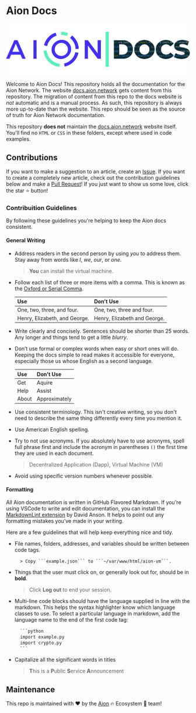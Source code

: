 # Aion Docs

![Aion Logo](/aion-docs-logo.png)

Welcome to Aion Docs! This repository holds all the documentation for the Aion Network. The website [docs.aion.network](https://docs.aion.network/) gets content from this repository. The migration of content from this repo to the docs website is _not_ automatic and is a manual process. As such, this repository is always more up-to-date than the website. This repo should be seen as the source of truth for Aion Network documentation.

This repository **does not** maintain the [docs.aion.network](https://docs.aion.network) website itself. You'll find no `HTML` or `CSS` in these folders, except where used in code examples.

## Contributions

If you want to make a suggestion to an article, create an [Issue](https://github.com/aionnetwork/docs/issues). If you want to create a completely new article, check out the contribution guidelines below and make a [Pull Request](https://github.com/aionnetwork/docs/pulls)! If you just want to show us some love, click the star :star: button!

### Contribuition Guidelines

By following these guidelines you're helping to keep the Aion docs consistent.

#### General Writing

- Address readers in the second person by using _you_ to address them. Stay away from words like _I_, _we_, _our_, or _one_.

    > **You** can install the virtual machine.

- Follow each list of three or more items with a comma. This is known as the [Oxford or Serial Comma](https://en.wikipedia.org/wiki/Serial_comma).

    | Use | Don't Use |
    | --- | --------- |
    | One, two, three, and four. | One, two, three and four. |
    | Henry, Elizabeth, and George. | Henry, Elizabeth and George. |

- Write clearly and concisely. Sentences should be shorter than 25 words. Any longer and things tend to get a little _blurry_.
- Don’t use formal or complex words when easy or short ones will do. Keeping the docs simple to read makes it accessible for everyone, especially those us whose English as a second language.

    | Use | Don't Use |
    | --- | --------- |
    | Get | Aquire |
    | Help | Assist |
    | About | Approximately |

- Use consistent terminology. This isn't creative writing, so you don't need to describe the same thing differently every time you mention it.
- Use American English spelling.
- Try to not use acronyms. If you absolutely have to use acronyms, spell full phrase first and include the acronym in parentheses `()` the first time they are used in each document.

    > Decentralized Application (Dapp), Virtual Machine (VM)

- Avoid using specific version numbers whenever possible.

#### Formatting

All Aion documentation is written in GitHub Flavored Markdown. If you're using VSCode to write and edit documentation, you can install the [MarkdownLint extension](https://marketplace.visualstudio.com/items?itemName=DavidAnson.vscode-markdownlint) by David Anson. It helps to point out any formatting mistakes you've made in your writing.

Here are a few guidelines that will help keep everything nice and tidy.

- File names, folders, addresses, and variables should be written between code tags.

        > Copy ```example.json``` to ```~/var/www/html/aion-vm```.

- Things that the user must click on, or generally look out for, should be in **bold**.

    > Click **Log out** to end your session.

- Multi-line code blocks should have the language supplied in line with the markdown. This helps the syntax highlighter know which language classes to use. To select a particular language in markdown, add the language name to the end of the first code tag:

        ```python
        import example.py
        import crypto.py
        ```

- Capitalize all the significant words in titles

    > **T**his is a **P**ublic **S**ervice **A**nnouncement

## Maintenance

This repo is maintained with ❤️ by the [Aion](https://aion.network) :fire: Ecosystem :100: team!
